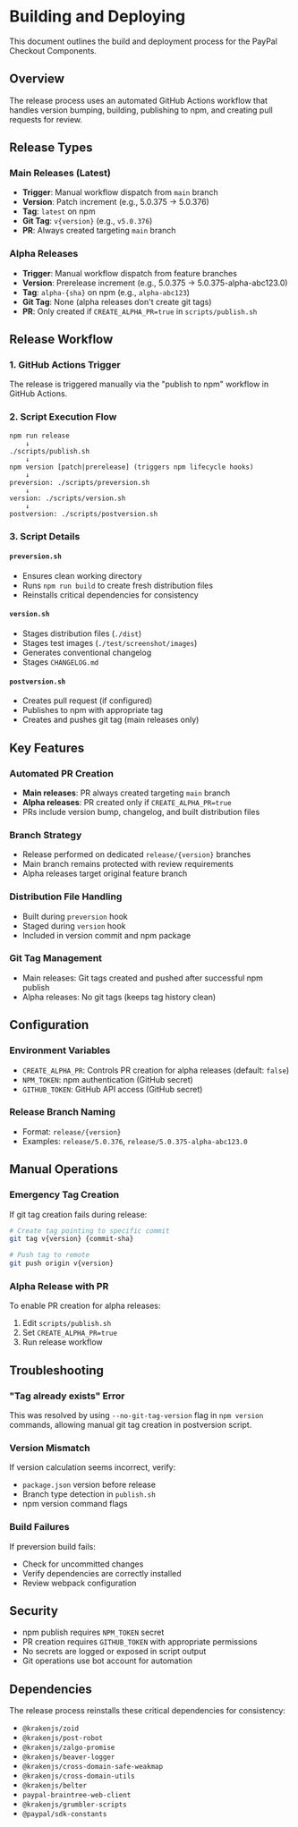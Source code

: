 # Building and Deploying

This document outlines the build and deployment process for the PayPal Checkout Components.

## Overview

The release process uses an automated GitHub Actions workflow that handles version bumping, building, publishing to npm, and creating pull requests for review.

## Release Types

### Main Releases (Latest)

- **Trigger**: Manual workflow dispatch from `main` branch
- **Version**: Patch increment (e.g., 5.0.375 → 5.0.376)
- **Tag**: `latest` on npm
- **Git Tag**: `v{version}` (e.g., `v5.0.376`)
- **PR**: Always created targeting `main` branch

### Alpha Releases

- **Trigger**: Manual workflow dispatch from feature branches
- **Version**: Prerelease increment (e.g., 5.0.375 → 5.0.375-alpha-abc123.0)
- **Tag**: `alpha-{sha}` on npm (e.g., `alpha-abc123`)
- **Git Tag**: None (alpha releases don't create git tags)
- **PR**: Only created if `CREATE_ALPHA_PR=true` in `scripts/publish.sh`

## Release Workflow

### 1. GitHub Actions Trigger

The release is triggered manually via the "publish to npm" workflow in GitHub Actions.

### 2. Script Execution Flow

```
npm run release
    ↓
./scripts/publish.sh
    ↓
npm version [patch|prerelease] (triggers npm lifecycle hooks)
    ↓
preversion: ./scripts/preversion.sh
    ↓
version: ./scripts/version.sh
    ↓
postversion: ./scripts/postversion.sh
```

### 3. Script Details

#### `preversion.sh`

- Ensures clean working directory
- Runs `npm run build` to create fresh distribution files
- Reinstalls critical dependencies for consistency

#### `version.sh`

- Stages distribution files (`./dist`)
- Stages test images (`./test/screenshot/images`)
- Generates conventional changelog
- Stages `CHANGELOG.md`

#### `postversion.sh`

- Creates pull request (if configured)
- Publishes to npm with appropriate tag
- Creates and pushes git tag (main releases only)

## Key Features

### Automated PR Creation

- **Main releases**: PR always created targeting `main` branch
- **Alpha releases**: PR created only if `CREATE_ALPHA_PR=true`
- PRs include version bump, changelog, and built distribution files

### Branch Strategy

- Release performed on dedicated `release/{version}` branches
- Main branch remains protected with review requirements
- Alpha releases target original feature branch

### Distribution File Handling

- Built during `preversion` hook
- Staged during `version` hook
- Included in version commit and npm package

### Git Tag Management

- Main releases: Git tags created and pushed after successful npm publish
- Alpha releases: No git tags (keeps tag history clean)

## Configuration

### Environment Variables

- `CREATE_ALPHA_PR`: Controls PR creation for alpha releases (default: `false`)
- `NPM_TOKEN`: npm authentication (GitHub secret)
- `GITHUB_TOKEN`: GitHub API access (GitHub secret)

### Release Branch Naming

- Format: `release/{version}`
- Examples: `release/5.0.376`, `release/5.0.375-alpha-abc123.0`

## Manual Operations

### Emergency Tag Creation

If git tag creation fails during release:

```bash
# Create tag pointing to specific commit
git tag v{version} {commit-sha}

# Push tag to remote
git push origin v{version}
```

### Alpha Release with PR

To enable PR creation for alpha releases:

1. Edit `scripts/publish.sh`
2. Set `CREATE_ALPHA_PR=true`
3. Run release workflow

## Troubleshooting

### "Tag already exists" Error

This was resolved by using `--no-git-tag-version` flag in `npm version` commands, allowing manual git tag creation in postversion script.

### Version Mismatch

If version calculation seems incorrect, verify:

- `package.json` version before release
- Branch type detection in `publish.sh`
- npm version command flags

### Build Failures

If preversion build fails:

- Check for uncommitted changes
- Verify dependencies are correctly installed
- Review webpack configuration

## Security

- npm publish requires `NPM_TOKEN` secret
- PR creation requires `GITHUB_TOKEN` with appropriate permissions
- No secrets are logged or exposed in script output
- Git operations use bot account for automation

## Dependencies

The release process reinstalls these critical dependencies for consistency:

- `@krakenjs/zoid`
- `@krakenjs/post-robot`
- `@krakenjs/zalgo-promise`
- `@krakenjs/beaver-logger`
- `@krakenjs/cross-domain-safe-weakmap`
- `@krakenjs/cross-domain-utils`
- `@krakenjs/belter`
- `paypal-braintree-web-client`
- `@krakenjs/grumbler-scripts`
- `@paypal/sdk-constants`
